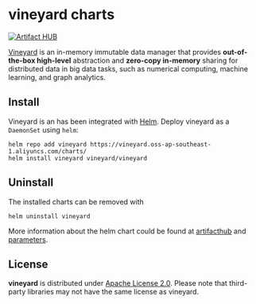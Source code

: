 vineyard charts
===============

[![Artifact HUB](https://img.shields.io/endpoint?url=https://artifacthub.io/badge/repository/vineyard)](https://artifacthub.io/packages/helm/vineyard/vineyard)

[Vineyard][3] is an in-memory immutable data manager that provides **out-of-the-box high-level**
abstraction and **zero-copy in-memory** sharing for distributed data in big data tasks,
such as numerical computing, machine learning, and graph analytics.

Install
-------

Vineyard is an has been integrated with [Helm](https://helm.sh/). Deploy vineyard as
a `DaemonSet` using `helm`:

```console
helm repo add vineyard https://vineyard.oss-ap-southeast-1.aliyuncs.com/charts/
helm install vineyard vineyard/vineyard
```

Uninstall
---------

The installed charts can be removed with

```console
helm uninstall vineyard
```

More information about the helm chart could be found at [artifacthub][1] and [parameters][2].

License
-------

**vineyard** is distributed under [Apache License 2.0](https://github.com/v6d-io/v6d/blob/main/LICENSE).
Please note that third-party libraries may not have the same license as vineyard.

[1]: https://artifacthub.io/packages/helm/vineyard/vineyard
[2]: https://github.com/v6d-io/v6d/blob/main/charts/vineyard/values.yaml
[3]: https://github.com/v6d-io/v6d
